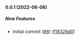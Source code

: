 #### 0.0.1 (2022-06-06)

##### New Features

- Initial commit ([#8](https://github.com/bennycode/csv2markdown/pull/8)) ([f18328d0](https://github.com/bennycode/csv2markdown/commit/f18328d02567a2ae8fee8113bef837520ae94daf))
